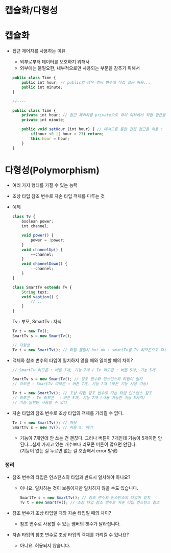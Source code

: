 # 캡슐화/다형성

# 캡슐화

- 접근 제어자를 사용하는 이유
    - 외부로부터 데이터를 보호하기 위해서
    - 외부에는 불필요한, 내부적으로만 사용되는 부분을 감추기 위해서
    
    ```jsx
    public class Time {
    	public int hour; // public의 경우 멤버 변수에 직접 접근 허용... 
    	public int minute;
    }
    
    //----
    
    public class Time {
    	private int hour; // 접근 제어자를 private으로 하여 외부에서 직접 접근을 허용 X
    	private int minute;
    
    	public void setHour (int hour) { // 메서드를 통한 간접 접근을 허용 : 값을 보호
    		if(hour <0 || hour > 23) return;
    		this.hour = hour;
    	}
    }
    ```
    

# 다형성(Polymorphism)

- 여러 가지 형태를 가질 수 있는 능력
- 조상 타입 참조 변수로 자손 타입 객체를 다루는 것
- 예제
    
    ```jsx
    class Tv {
    	boolean power;
    	int channel;
    
    	void power() {
    		power = !power;
    	}
    	void channelUp() {
    		++channel;
    	}
    	void channelDown() {
    		--channel;
    	}
    }
    
    class SmartTv extends Tv {
    	String text;
    	void vaption() {
    		// ..
    	}
    }
    ```
    
    Tv : 부모, SmartTv : 자식
    
    ```jsx
    Tv t = new Tv();
    SmartTv s = new SmartTv();
    
    // 다형성
    Tv t = new SmartTv(); // 타입 불일치 but ok : smartTv를 Tv 리모콘으로 다루는 것
    ```
    
- 객체와 참조 변수의 타입이 일치하지 않을 때와 일치할 때의 차이?
    
    ```jsx
    // SmartTv 리모콘 : 버튼 7개, 기능 7개 / Tv 리모콘 : 버튼 5개, 기능 5개
    
    SmartTv s = new SmartTv(); // 참조 변수와 인스턴스의 타입이 일치
    // 리모콘 : SmartTv 리모콘 → 버튼 7개, 기능 7개 (모든 기능 사용 가능)
    
    Tv t = new SmartTv(); // 조상 타입 참조 변수로 자손 타입 인스턴스 참조
    // 리모콘 : Tv 리모콘  → 버튼 5개, 기능 7개 (사용 가능한 기능 5가지)
    // 기능 일부만 사용할 수 있다
    ```
    
- 자손 타입의 참조 변수로 조상 타입의 객체를 가리킬 수 없다.
    
    ```jsx
    Tv t = new SmartTv(); // 허용
    SmartTv s = new Tv(); // 허용 X, 에러
    ```
    
    - 기능이 7개인데 안 쓰는 건 괜찮다. 그러나 버튼이 7개인데 기능이 5개이면 안된다…실제 가지고 있는 개수보다 리모콘 버튼이 많으면 안된다.  
    (기능이 없는 걸 누르면 없는 걸 호출해서 error 발생)

### 정리

- 참조 변수의 타입은 인스턴스의 타입과 반드시 일치해야 하나요?
    - 아니요. 일치하는 것이 보통이지만 일치하지 않을 수도 있습니다.
        
        ```jsx
        SmartTv s = new SmartTv(); // 참조 변수와 인스턴스의 타입이 일치
        Tv t = new SmartTv(); // 조상 타입 참조 변수로 자손 타입 인스턴스 참조
        ```
        
- 참조 변수가 조상 타입일 때와 자손 타입일 때의 차이?
    - 참조 변수로 사용할 수 있는 멤버의 갯수가 달라집니다.
- 자손 타입의 참조 변수로 조상 타입의 객체를 가리킬 수 있나요?
    - 아니요. 허용되지 않습니다.
